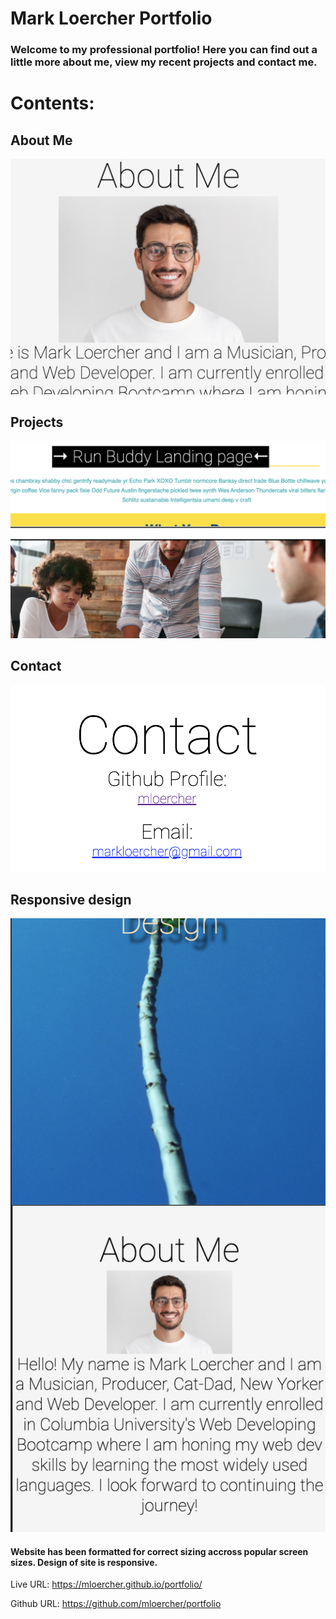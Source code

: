 # Mark Loercher Portfolio
### Welcome to my professional portfolio! Here you can find out a little more about me, view my recent projects and contact me. 

# Contents:

## About Me 
![about-me](assets/css/images/about-me.png)

## Projects
![projects](assets/css/images/projects.png)

## Contact
![contact](assets/css/images/contact.png)

## Responsive design
![responsive-layout](assets/css/images/responsive.png)
#### Website has been formatted for correct sizing accross popular screen sizes. Design of site is responsive. 

Live URL: https://mloercher.github.io/portfolio/

Github URL: https://github.com/mloercher/portfolio